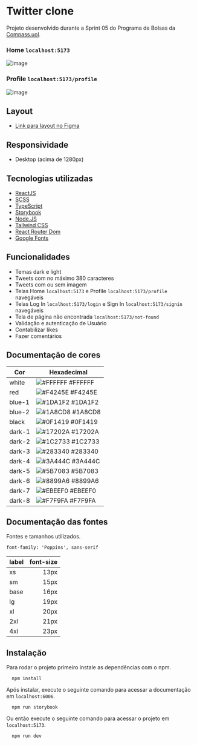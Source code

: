 # Twitter clone

Projeto desenvolvido durante a Sprint 05 do Programa de Bolsas da [Compass.uol](https://compass.uol/pt/home/).

### Home `localhost:5173`
![image](https://user-images.githubusercontent.com/44329969/199125309-893eb95b-678d-4985-ac01-c182185daffb.png)

### Profile `localhost:5173/profile`
![image](https://user-images.githubusercontent.com/44329969/199125464-b047534e-b5ec-48ce-b5b5-a1664b9c4098.png)

## Layout

- [Link para layout no Figma](https://www.figma.com/file/E0J4sPihtdgIMI2Z4BOmLv/UI-Twitter-Web-(Community))

## Responsividade

- Desktop (acima de 1280px)

## Tecnologias utilizadas

- [ReactJS](https://pt-br.reactjs.org/)
- [SCSS](https://sass-lang.com/)
- [TypeScript](https://www.typescriptlang.org/)
- [Storybook](https://storybook.js.org/)
- [Node.JS](https://nodejs.org/en/)
- [Tailwind CSS](https://tailwindcss.com/)
- [React Router Dom](https://v5.reactrouter.com/web/guides/quick-start)
- [Google Fonts](https://fonts.google.com/)

## Funcionalidades

- Temas dark e light
- Tweets com no máximo 380 caracteres
- Tweets com ou sem imagem
- Telas Home `localhost:5173` e Profile `localhost:5173/profile` navegáveis
- Telas Log In `localhost:5173/login` e Sign In `localhost:5173/signin` navegáveis
- Tela de página não encontrada `localhost:5173/not-found`
- Validação e autenticação de Usuário
- Contabilizar likes
- Fazer comentários

## Documentação de cores

| Cor               | Hexadecimal                                                |
| ----------------- | ---------------------------------------------------------------- |
| white             | ![#FFFFFF](https://via.placeholder.com/15/FFFFFF/FFFFFF.png) #FFFFFF |
| red               | ![#F4245E](https://via.placeholder.com/15/F4245E/F4245E.png) #F4245E |
| blue-1            | ![#1DA1F2](https://via.placeholder.com/15/1DA1F2/1DA1F2.png) #1DA1F2 |
| blue-2            | ![#1A8CD8](https://via.placeholder.com/15/1A8CD8/1A8CD8.png) #1A8CD8 |
| black             | ![#0F1419](https://via.placeholder.com/15/0F1419/0F1419.png) #0F1419 |
| dark-1            | ![#17202A](https://via.placeholder.com/15/17202A/17202A.png) #17202A |
| dark-2            | ![#1C2733](https://via.placeholder.com/15/1C2733/1C2733.png) #1C2733 |
| dark-3            | ![#283340](https://via.placeholder.com/15/283340/283340.png) #283340 |
| dark-4            | ![#3A444C](https://via.placeholder.com/15/3A444C/3A444C.png) #3A444C |
| dark-5            | ![#5B7083](https://via.placeholder.com/15/5B7083/5B7083.png) #5B7083 |
| dark-6            | ![#8899A6](https://via.placeholder.com/15/8899A6/8899A6.png) #8899A6 |
| dark-7            | ![#EBEEF0](https://via.placeholder.com/15/EBEEF0/EBEEF0.png) #EBEEF0 |
| dark-8            | ![#F7F9FA](https://via.placeholder.com/15/F7F9FA/F7F9FA.png) #F7F9FA |

## Documentação das fontes

Fontes e tamanhos utilizados.

`font-family: 'Poppins', sans-serif`

| label | font-size |
| ----- | --------: |
| xs    |      13px |
| sm    |      15px |
| base  |      16px |
| lg    |      19px |
| xl    |      20px |
| 2xl   |      21px |
| 4xl   |      23px |

## Instalação

Para rodar o projeto primeiro instale as dependências com o npm.

```
  npm install
```

Após instalar, execute o seguinte comando para acessar a documentação em ``localhost:6006``.

```
  npm run storybook
```

Ou então execute o seguinte comando para acessar o projeto em ``localhost:5173``.

```
  npm run dev
```